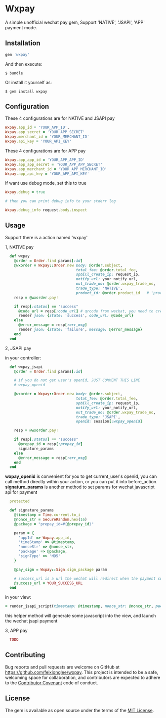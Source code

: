 # Wxpay

A simple unofficial wechat pay gem, Support 'NATIVE', 'JSAPI', 'APP' payment mode.

## Installation

```ruby
gem 'wxpay'
```

And then execute:

    $ bundle

Or install it yourself as:

    $ gem install wxpay

## Configuration

These 4 configurations are for NATIVE and JSAPI pay
```ruby
Wxpay.app_id = 'YOUR_APP_ID',
Wxpay.app_secret = 'YOUR_APP_SECRET'
Wxpay.merchant_id = 'YOUR_MERCHANT_ID'
Wxpay.api_key = 'YOUR_API_KEY'
```
These 4 configurations are for APP pay
```ruby
Wxpay.app_app_id = 'YOUR_APP_APP_ID'
Wxpay.app_app_secret = 'YOUR_APP_APP_SECRET'
Wxpay.app_merchant_id = 'YOUR_APP_MERCHANT_ID'
Wxpay.app_api_key = 'YOUR_APP_API_KEY'
```

If want use debug mode, set this to true
```ruby
Wxpay.debug = true

# then you can print debug info to your stderr log

Wxpay.debug_info request.body.inspect
```

## Usage

Support there is a action named 'wxpay'

1, NATIVE pay
```ruby
  def wxpay
    @order = Order.find params[:id]
    @wxorder = Wxpay::Order.new body: @order.subject,
                                total_fee: @order.total_fee,
                                spbill_create_ip: request_ip,
                                notify_url: your_notify_url,
                                out_trade_no: @order.wxpay_trade_no,
                                trade_type: 'NATIVE',
                                product_id: @order.product_id   # 'product_id' is need for NATIVE pay
    resp = @wxorder.pay!

    if resp[:status] == "success"
      @code_url = resp[:code_url] # qrcode from wechat, you need to create qrcode image with this value
      render json: {state: 'success', code_url: @code_url}
    else
      @error_message = resp[:err_msg]
      render json: {state: 'failure', message: @error_message}
    end
  end
```

2, JSAPI pay

in your controller:
```ruby
  def wxpay_jsapi
    @order = Order.find params[:id]

    # if you do not get user's openid, JUST COMMENT THIS LINE
    # wxpay_openid

    @wxorder = Wxpay::Order.new body: @order.subject,
                                total_fee: @order.total_fee,
                                spbill_create_ip: request_ip,
                                notify_url: your_notify_url,
                                out_trade_no: @order.wxpay_trade_no,
                                trade_type: 'JSAPI',
                                openid: session[:wxpay_openid]

    resp = @wxorder.pay!

    if resp[:status] == "success"
      @prepay_id = resp[:prepay_id]
      signature_params
    else
      @error_message = resp[:err_msg]
    end
  end
```
**wxpay_openid** is convenient for you to get current_user's openid, you can call method directly within your action, or you can put it into before_action.
**signature_params** is another method to set params for wechat javascript api for payment
```ruby
  protected

  def signature_params
    @timestamp = Time.current.to_i
    @nonce_str = SecureRandom.hex(16)
    @package = "prepay_id=#{@prepay_id}"

    param = {
      'appId' => Wxpay.app_id,
      'timeStamp' => @timestamp,
      'nonceStr' => @nonce_str,
      'package' => @package,
      'signType' => 'MD5'
    }

    @pay_sign = Wxpay::Sign.sign_package param

    # success_url is a url the wechat will redirect when the payment succeed
    @success_url = YOUR_SUCCESS_URL
  end
```


in your view:
```ruby
= render_jsapi_script(timestamp: @timestamp, nonce_str: @nonce_str, package: @package, pay_sign: @pay_sign, success_url: @success_url)
```
this helper method will generate some javascript into the view, and launch the wechat jsapi payment

3, APP pay
```ruby
  TODO
```

## Contributing

Bug reports and pull requests are welcome on GitHub at https://github.com/feixionglee/wxpay. This project is intended to be a safe, welcoming space for collaboration, and contributors are expected to adhere to the [Contributor Covenant](http://contributor-covenant.org) code of conduct.


## License

The gem is available as open source under the terms of the [MIT License](http://opensource.org/licenses/MIT).


